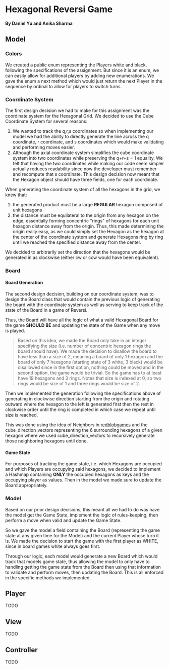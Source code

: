 # Hexagonal Reversi Game
**By Daniel Yu and Anika Sharma**

## Model

### Colors 
We created a public enum representing the Players white and black, following the 
specifications of the assignment. But since it is an enum, we can easily allow 
for additional players by adding new enumerations. We gave the enum a next 
method which would just return the next Player in the sequence by ordinal to 
allow for players to switch turns.

### Coordinate System
The first design decision we had to make for this assignment was the coordinate
system for the Hexagonal Grid. We decided to use the Cube Coordinate System for
several reasons:
1. We wanted to track the q,r,s coordinates so when implementing our model we had
   the ability to directly generate the line across the q coordinate, r coordinate,
   and s coordinates which would make validating and performing moves easier.
2. Although the axial coordinate system simplifies the cube coordinate system into
   two coordinates while preserving the q+r+s = 1 equality. We felt that having
   the two coordinates while making our code seem simpler actually reduces readability
   since now the developer must remember and recompute that s coordinate.
This design decision now meant that the Hexagon object should have three fields,
one for each coordinate.

When generating the coordinate system of all the hexagons in the grid, we knew that:
1. the generated product must be a large **REGULAR** hexagon composed of unit hexagons
2. the distance must be equilateral to the origin from any hexagon on the edge, essentially
   forming concentric "rings" of hexagons for each unit hexagon distance away from the origin.
Thus, this made determining the origin really easy, as we could simply set the Hexagon
as the hexagon at the center of the coordinate system and generate Hexagons ring by ring
until we reached the specified distance away from the center.

We decided to arbitrarily set the direction that the hexagons would be generated in
as clockwise (either cw or ccw would have been equivalent).

### Board

#### Board Generation
The second design decision, building on our coordinate system, was to design the Board
class that would contain the previous logic of generating the board with the coordinate
system as well as serving to keep track of the state of the Board in a game of Reversi.

Thus, the Board will have all the logic of what a valid Hexagonal Board for the game 
**SHOULD BE** and updating the state of the Game when any move is played.

> Based on this idea, we made the Board only take in an integer specifying the size (i.e.
number of concentric hexagon rings the board should have). We made the decision to 
disallow the board to have less than a size of 2, meaning a board of only 1 hexagon and
the board of only 7 hexagons (starting state of 3 white, 3 black) would be disallowed
since in the first option, nothing could be moved and in the second option, the 
game would be trivial. So the game has to at least have 19 hexagons and 3 rings. Notes
that size is indexed at 0, so two rings would be size of 1 and three rings would be size 
of 2.

Then we implemented the generation following the specifications above of generating
in clockwise direction starting from the origin and rotating outward where the hexagon
to the left is generated first then the rest in clockwise order until the ring is 
completed in which case we repeat until size is reached. 

This was done using the idea of Neighbors in [redblobgames](www.redblobgames.com/grids/hexagons/)
and the cube_direction_vectors representing the 6 surrounding hexagons of a given hexagon
where we used cube_direction_vectors to recursively generate those neighboring hexagons 
until done.

#### Game State
For purposes of tracking the game state, i.e. which Hexagons are occupied and which 
Players are occupying said hexagons, we decided to implement a Hashmap containing 
**ONLY** the occupied hexagons as keys and the occupying player as values. Then in the model
we made sure to update the Board appropriately.

### Model
Based on our prior design decisions, this meant all we had to do was have the model
get the Game State, implement the logic of rules-keeping, then perform a move when 
valid and update the Game State.

So we gave the model a field containing the Board (representing the game state at 
any given time for the Model) and the current Player whose turn it is. We made
the decision to start the game with the first player as WHITE, since in board
games white always goes first. 

Through our logic, each model would generate a new Board which would track that
models game state, thus allowing the model to only have to handling getting the
game state from the Board then using that information to validate and perform 
moves, then updating the Board. This is all enforced in the specific methods we
implemented.


## Player
TODO

## View 
TODO

## Controller
TODO 